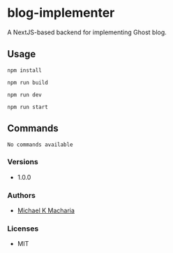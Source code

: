 # blog-implementer

A NextJS-based backend for implementing Ghost blog.

## Usage

```
npm install

npm run build

npm run dev

npm run start
```

## Commands

```
No commands available
```

### Versions

-   1.0.0

### Authors

-   [Michael K Macharia](https://github.com/michaelkmacharia)

### Licenses

-   MIT
